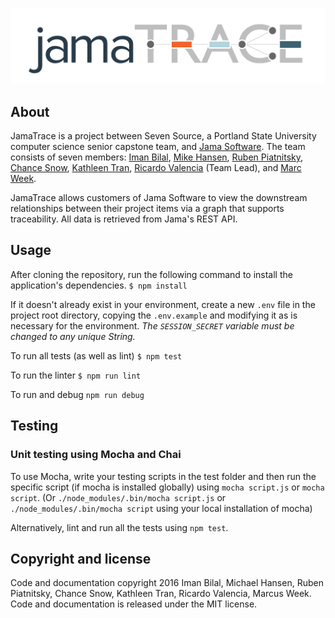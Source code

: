 ![Alt text](/public/img/logo.png)

## About

JamaTrace is a project between Seven Source, a Portland State University computer science senior capstone team, and
[Jama Software](https://github.com/JamaSoftware). The team consists of seven members:
[Iman Bilal](https://github.com/ibilal), [Mike Hansen](https://github.com/HansenML),
[Ruben Piatnitsky](https://github.com/ruv-prog-so), [Chance Snow](https://github.com/chances),
[Kathleen Tran](https://github.com/kathtran), [Ricardo Valencia](https://github.com/RickyV33) (Team Lead), and
[Marc Week](https://github.com/Marc-Week).

JamaTrace allows customers of Jama Software to view the downstream relationships between their project items via a
graph that supports traceability. All data is retrieved from Jama's REST API.

## Usage

After cloning the repository, run the following command to install the application's dependencies.
```$ npm install```

If it doesn't already exist in your environment, create a new `.env` file in the project root directory, copying the
`.env.example` and modifying it as is necessary for the environment. *The `SESSION_SECRET` variable must be changed to
any unique String.*

To run all tests (as well as lint)
```$ npm test```

To run the linter
```$ npm run lint```

To run and debug
```npm run debug```

## Testing

### Unit testing using Mocha and Chai

To use Mocha, write your testing scripts in the test folder and then run the
specific script (if mocha is installed globally) using `mocha script.js` or
`mocha script`. (Or `./node_modules/.bin/mocha script.js` or
`./node_modules/.bin/mocha script` using your local installation of mocha)

Alternatively, lint and run all the tests using `npm test`.

## Copyright and license

Code and documentation copyright 2016 Iman Bilal, Michael Hansen, Ruben Piatnitsky, Chance Snow,
Kathleen Tran, Ricardo Valencia, Marcus Week. Code and documentation is released under the MIT license.
